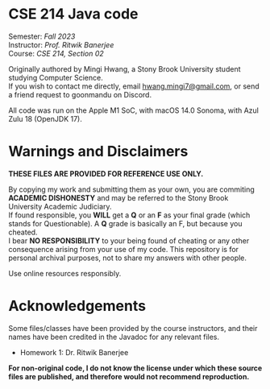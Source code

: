 # CSE 214 Java code
Semester: *Fall 2023*  
Instructor: *Prof. Ritwik Banerjee*  
Course: *CSE 214, Section 02*

Originally authored by Mingi Hwang, a Stony Brook University student studying Computer Science.  
If you wish to contact me directly, email hwang.mingi7@gmail.com, or send a friend request to goonmandu on Discord.

All code was run on the Apple M1 SoC, with macOS 14.0 Sonoma, with Azul Zulu 18 (OpenJDK 17).

# Warnings and Disclaimers
**THESE FILES ARE PROVIDED FOR REFERENCE USE ONLY.**

By copying my work and submitting them as your own, you are commiting **ACADEMIC DISHONESTY** and may be referred to the Stony Brook University Academic Judiciary.  
If found responsible, you **WILL** get a **Q** or an **F** as your final grade (which stands for Questionable). A **Q** grade is basically an F, but because you cheated.  
I bear **NO RESPONSIBILITY** to your being found of cheating or any other consequence arising from your use of my code. This repository is for personal archival purposes, not to share my answers with other people.

Use online resources responsibly.

# Acknowledgements
Some files/classes have been provided by the course instructors, and their names have been credited in the Javadoc for any relevant files.
- Homework 1: Dr. Ritwik Banerjee

**For non-original code, I do not know the license under which these source files are published, and therefore would not recommend reproduction.**
